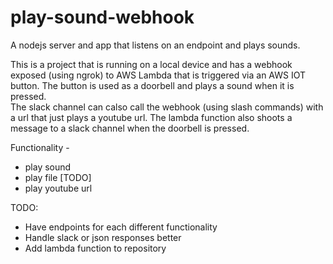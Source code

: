 # play-sound-webhook
A nodejs server and app that listens on an endpoint and plays sounds. 

This is a project that is running on a local device and has a webhook exposed (using ngrok) to AWS Lambda that is triggered via an AWS IOT button. The button is used as a doorbell and plays a sound when it is pressed.  
The slack channel can calso call the webhook (using slash commands) with a url that just plays a youtube url.
The lambda function also shoots a message to a slack channel when the doorbell is pressed. 

Functionality - 
* play sound 
* play file [TODO]
* play youtube url

TODO: 
* Have endpoints for each different functionality
* Handle slack or json responses better
* Add lambda function to repository
